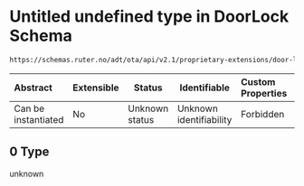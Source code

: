 # Untitled undefined type in DoorLock Schema

```txt
https://schemas.ruter.no/adt/ota/api/v2.1/proprietary-extensions/door-lock.json#/examples/0
```




| Abstract            | Extensible | Status         | Identifiable            | Custom Properties | Additional Properties | Access Restrictions | Defined In                                                                                    |
| :------------------ | ---------- | -------------- | ----------------------- | :---------------- | --------------------- | ------------------- | --------------------------------------------------------------------------------------------- |
| Can be instantiated | No         | Unknown status | Unknown identifiability | Forbidden         | Allowed               | none                | [door-lock.json\*](../../schema/proprietary-extensions/door-lock.json "open original schema") |

## 0 Type

unknown

